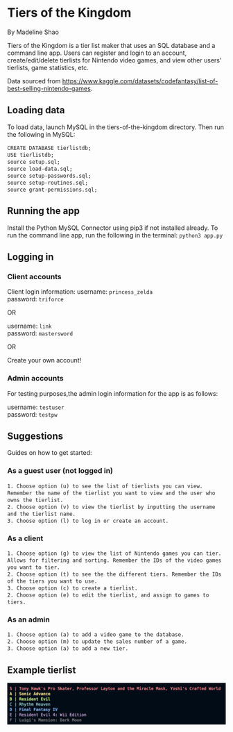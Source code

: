 # Tiers of the Kingdom
By Madeline Shao

Tiers of the Kingdom is a tier list maker that uses an SQL database and a command line app.
Users can register and login to an account, create/edit/delete tierlists for Nintendo video games, and view
other users' tierlists, game statistics, etc.

Data sourced from https://www.kaggle.com/datasets/codefantasy/list-of-best-selling-nintendo-games.

## Loading data
To load data, launch MySQL in the tiers-of-the-kingdom directory. Then run the following in MySQL:
```
CREATE DATABASE tierlistdb;
USE tierlistdb;
source setup.sql;
source load-data.sql;
source setup-passwords.sql;
source setup-routines.sql;
source grant-permissions.sql;
```

## Running the app
Install the Python MySQL Connector using pip3 if not installed already.
To run the command line app, run the following in the terminal:
`python3 app.py`

## Logging in
### Client accounts
Client login information:
username: `princess_zelda`\
password: `triforce`

OR

username: `link`\
password: `mastersword`

OR

Create your own account!

### Admin accounts
For testing purposes,the admin login information for the app is as follows:

username: `testuser`\
password: `testpw`

## Suggestions
Guides on how to get started:

### As a guest user (not logged in)
    1. Choose option (u) to see the list of tierlists you can view. Remember the name of the tierlist you want to view and the user who owns the tierlist.
    2. Choose option (v) to view the tierlist by inputting the username and the tierlist name.
    3. Choose option (l) to log in or create an account.

### As a client
    1. Choose option (g) to view the list of Nintendo games you can tier. Allows for filtering and sorting. Remember the IDs of the video games you want to tier.
    2. Choose option (t) to see the the different tiers. Remember the IDs of the tiers you want to use.
    3. Choose option (c) to create a tierlist.
    2. Choose option (e) to edit the tierlist, and assign to games to tiers.

### As an admin
    1. Choose option (a) to add a video game to the database.
    2. Choose option (m) to update the sales number of a game.
    3. Choose option (a) to add a new tier.

## Example tierlist
![Example tierlist printed in color](example_tierlist.png)
